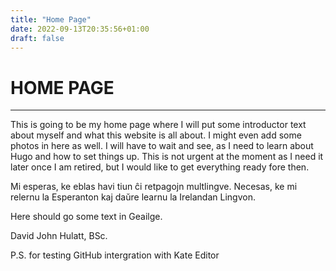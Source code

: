 ```yaml
---
title: "Home Page"
date: 2022-09-13T20:35:56+01:00
draft: false
---
```

# HOME PAGE
***
This is going to be my home page where I will put some introductor text about myself and what this website is all about.
I might even add some photos in here as well. I will have to wait and see, as I need to learn about Hugo and how to set things up. This is not urgent at the moment as I need it later once I am retired, but I would like to get everything ready fore then.

Mi esperas, ke eblas havi tiun ĉi retpagojn multlingve. Necesas, ke mi relernu la Esperanton kaj daŭre learnu la Irelandan Lingvon.

Here should go some text in Geailge.

David John Hulatt, BSc.

P.S. for testing GitHub intergration with Kate Editor
